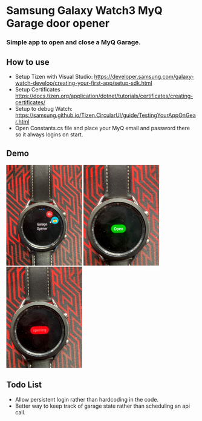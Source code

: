 # Samsung Galaxy Watch3 MyQ Garage door opener

### Simple app to open and close a MyQ Garage.

## How to use 
- Setup Tizen with Visual Studio: https://developer.samsung.com/galaxy-watch-develop/creating-your-first-app/setup-sdk.html
- Setup Certificates https://docs.tizen.org/application/dotnet/tutorials/certificates/creating-certificates/
- Setup to debug Watch: https://samsung.github.io/Tizen.CircularUI/guide/TestingYourAppOnGear.html
- Open Constants.cs file and place your MyQ email and password there so it always logins on start.

## Demo

<img src="resources/1.jpg" width="200">
<img src="resources/2.jpg" width="200">
<img src="resources/3.jpg" width="200">

## Todo List

- Allow persistent login rather than hardcoding in the code.
- Better way to keep track of garage state rather than scheduling an api call.
